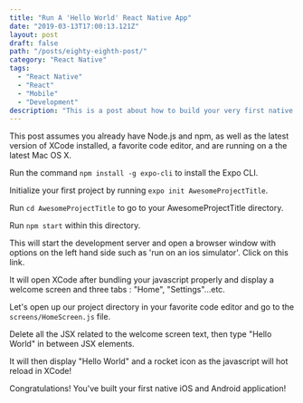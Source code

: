 ```yaml
---
title: "Run A 'Hello World' React Native App"
date: "2019-03-13T17:00:13.121Z"
layout: post
draft: false
path: "/posts/eighty-eighth-post/"
category: "React Native"
tags:
  - "React Native"
  - "React"
  - "Mobile"
  - "Development"
description: "This is a post about how to build your very first native mobile application using React Native: Hello World."
---
```


This post assumes you already have Node.js and npm, as well as the latest version of XCode  installed, a favorite code editor, and are running on a the latest Mac OS X. 

Run the command `npm install -g expo-cli` to install the Expo CLI. 

Initialize your first project by running `expo init AwesomeProjectTitle`. 

Run `cd AwesomeProjectTitle` to go to your AwesomeProjectTitle directory. 

Run `npm start` within this directory. 

This will start the development server and open a browser window with options on the left hand side such as 'run on an ios simulator'. Click on this link. 

It will open XCode after bundling your javascript properly and display a welcome screen and three tabs : "Home", "Settings"...etc. 

Let's open up our project directory in your favorite code editor and go to the `screens/HomeScreen.js` file. 

Delete all the JSX related to the welcome screen text, then type "Hello World" in between <Text> JSX elements. 

It will then display "Hello World" and a rocket icon as the javascript will hot reload in XCode!

Congratulations! You've built your first native iOS and Android application!